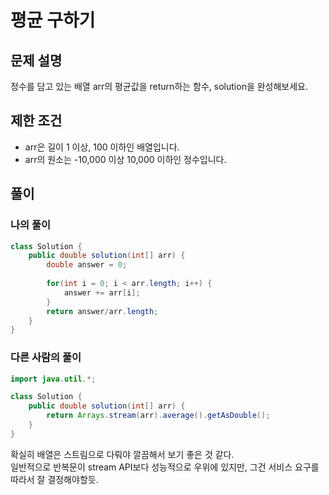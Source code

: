 # 평균 구하기
## 문제 설명
정수를 담고 있는 배열 arr의 평균값을 return하는 함수, solution을 완성해보세요.

## 제한 조건
* arr은 길이 1 이상, 100 이하인 배열입니다.
* arr의 원소는 -10,000 이상 10,000 이하인 정수입니다.

## 풀이
### 나의 풀이
```java
class Solution {
    public double solution(int[] arr) {
        double answer = 0;
        
        for(int i = 0; i < arr.length; i++) {
            answer += arr[i];
        }
        return answer/arr.length;
    }
}
```  

### 다른 사람의 풀이
```java
import java.util.*;

class Solution {
    public double solution(int[] arr) {
        return Arrays.stream(arr).average().getAsDouble();
    }
}
```
확실히 배열은 스트림으로 다뤄야 깔끔해서 보기 좋은 것 같다.  
일반적으로 반복문이 stream API보다 성능적으로 우위에 있지만, 그건 서비스 요구를 따라서 잘 결정해야할듯.